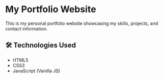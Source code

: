 # My Portfolio Website

This is my personal portfolio website showcasing my skills, projects, and contact information.

## 🛠️ Technologies Used  
- HTML5  
- CSS3  
- JavaScript (Vanilla JS)  

